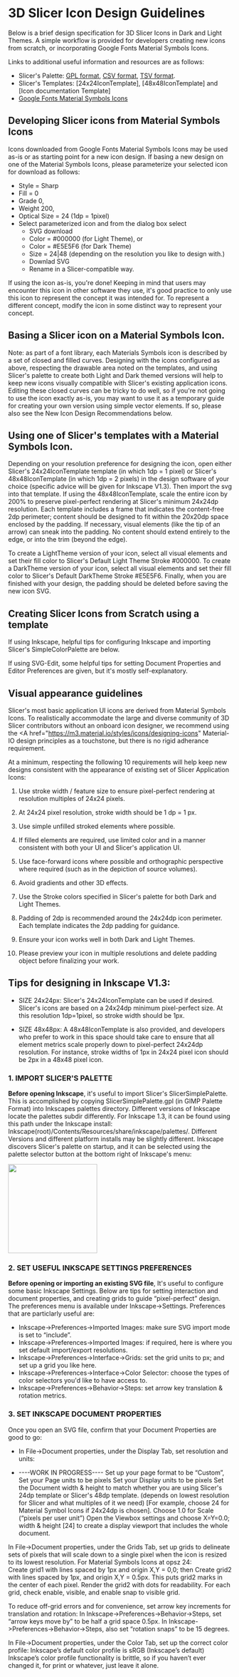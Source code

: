 
# 3D Slicer Icon Design Guidelines

Below is a brief design specification for 3D Slicer Icons in Dark and Light Themes. A simple workflow is provided for developers creating new icons from scratch, or incorporating Google Fonts Material Symbols Icons.

Links to additional useful information and resources are as follows:
* Slicer's Palette: <A href="../SlicerPalettes/SlicerSimplePalette.gpl"> GPL format</A>, <A href="../SlicerPalettes/SlicerSimplePalette.csv"> CSV format</A>, <A href="../SlicerPalettes/SlicerSimplePalette.tsv"> TSV format</A>.
* Slicer's Templates: [24x24IconTemplate], [48x48IconTemplate] and [Icon documentation Template]
* <A href="https://fonts.google.com/icons"> Google Fonts Material Symbols Icons</A>

## Developing Slicer icons from Material Symbols Icons

Icons downloaded from Google Fonts Material Symbols Icons may be used as-is or as starting point for a new icon design. If basing a new design on one of the Material Symbols Icons, please parameterize your selected icon for download as follows:

* Style = Sharp
* Fill = 0
* Grade 0,
* Weight 200,
* Optical Size = 24 (1dp = 1pixel)
* Select parameterized icon and from the dialog box select
  * SVG download
  * Color = #000000 (for Light Theme), or
  * Color = #E5E5F6 (for Dark Theme)
  * Size = 24|48 (depending on the resolution you like to design with.)
  * Downlad SVG
  * Rename in a Slicer-compatible way.
 
If using the icon as-is, you're done! Keeping in mind that users may encounter this icon in other software they use, it's good practice to only use this icon to represent the concept it was intended for. To represent a different concept, modify the icon in some distinct way to represent your concept.

## Basing a Slicer icon on a Material Symbols Icon.

Note: as part of a font library, each Materials Symbols icon is described by a set of closed and filled curves. Designing with the icons configured as above, respecting the drawable area noted on the templates, and using Slicer's palette to create both Light and Dark themed versions will help to keep new icons visually compatible with Slicer's existing application icons. Editing these closed curves can be tricky to do well, so if you're not going to use the icon exactly as-is, you may want to use it as a temporary guide for creating your own version using simple vector elements. If so, please also see the New Icon Design Recommendations below.

## Using one of Slicer's templates with a Material Symbols Icon.

Depending on your resolution preference for designing the icon, open either Slicer's 24x24IconTemplate template (in which 1dp = 1 pixel) or Slicer's 48x48IconTemplate (in which 1dp = 2 pixels) in the design software of your choice (specific advice will be given for Inkscape V1.3). Then import the svg into that template. If using the 48x48IconTemplate, scale the entire icon by 200% to preserve pixel-perfect rendering at Slicer's minimum 24x24dp resolution.  Each template includes a frame that indicates the content-free 2dp perimeter; content should be designed to fit within the 20x20dp space enclosed by the padding. If necessary, visual elements (like the tip of an arrow) can sneak into the padding. No content should extend entirely to the edge, or into the trim (beyond the edge).

To create a LightTheme version of your icon, select all visual elements and set their fill color to Slicer's Default Light Theme Stroke #000000. To create a DarkTheme version of your icon, select all visual elements and set their fill color to Slicer's Default DarkTheme Stroke #E5E5F6. Finally, when you are finished with your design, the padding should be deleted before saving the new icon SVG.

## Creating Slicer Icons from Scratch using a template

If using Inkscape, helpful tips for configuring Inkscape and importing Slicer's SimpleColorPalette are below.

If using SVG-Edit, some helpful tips for setting Document Properties and Editor Preferences are given, but it's mostly self-explanatory.

## Visual appearance guidelines

Slicer's most basic application UI icons are derived from Material Symbols Icons. To realistically accommodate the large and diverse community of 3D Slicer contributors without an onboard icon designer, we recommend using the <A href="https://m3.material.io/styles/icons/designing-icons" Material-IO design principles</A> as a touchstone, but there is no rigid adherance requirement.  

At a minimum, respecting the following 10 requirements will help keep new designs consistent with the appearance of existing set of Slicer Application Icons:

1. Use stroke width / feature size to ensure pixel-perfect rendering at resolution multiples of 24x24 pixels.
   
2. At 24x24 pixel resolution, stroke width should be 1 dp = 1 px.

3. Use simple unfilled stroked elements where possible.

4. If filled elements are required, use limited color and in a manner consistent with both your UI and Slicer's application UI.

5. Use face-forward icons where possible and orthographic perspective where required (such as in the depiction of source volumes).

6. Avoid gradients and other 3D effects.
   
7. Use the Stroke colors specified in Slicer's palette for both Dark and Light Themes.
   
8. Padding of 2dp is recommended around the 24x24dp icon perimeter. Each template indicates the 2dp padding for guidance.
   
9. Ensure your icon works well in both Dark and Light Themes.

10. Please preview your icon in multiple resolutions and delete padding object before finalizing your work.

    
## Tips for designing in Inkscape V1.3: 

* SIZE 24x24px: Slicer's 24x24IconTemplate can be used if desired. Slicer's icons are based on a 24x24dp minimum pixel-perfect size. At this resolution 1dp=1pixel, so stroke width should be 1px.

* SIZE 48x48px: A 48x48IconTemplate is also provided, and developers who prefer to work in this space should take care to ensure that all element metrics scale properly down to pixel-perfect 24x24dp resolution. For instance, stroke widths of 1px in 24x24 pixel icon should be 2px in a 48x48 pixel icon.

### 1. IMPORT SLICER'S PALETTE

**Before opening Inkscape**, it's useful to import Slicer's SlicerSimplePalette. This is accomplished by copying SlicerSimplePalette.gpl (in GIMP Palette Format) into Inkscapes palettes directory. Different versions of Inkscape locate the palettes subdir differently. For Inkscape 1.3, it can be found using this path under the Inkscape install: Inkscape(root)/Contents/Resources/share/inkscape/palettes/. Different Versions and different platform installs may be slightly different. Inkscape discovers Slicer's palette on startup, and it can be selected using the palette selector button at the bottom right of Inkscape's menu:

<img src="https://github.com/user-attachments/assets/a8bf9222-2fe5-4d08-8442-f5f545186a23" width="200">

### 2. SET USEFUL INKSCAPE SETTINGS PREFERENCES

**Before opening or importing an existing SVG file**, It's useful to configure some basic Inkscape Settings. Below are tips for setting interaction and document properties, and creating grids to guide “pixel-perfect” design. The preferences menu is available under Inkscape->Settings. Preferences that are particlarly useful are:

* Inkscape->Preferences->Imported Images: make sure SVG import mode is set to “include”.
* Inkscape->Preferences->Imported Images: if required, here is where you set default import/export resolutions.
* Inkscape->Preferences->Interface->Grids: set the grid units to px; and set up a grid you like here.
* Inkscape->Preferences->Interface->Color Selector: choose the types of color selectors you'd like to have access to.
* Inkscape->Preferences->Behavior->Steps: set arrow key translation & rotation metrics.

### 3. SET INKSCAPE DOCUMENT PROPERTIES

Once you open an SVG file, confirm that your Document Properties are good to go:

* In File->Document properties, under the Display Tab, set resolution and units:
  
* ----WORK IN PROGRESS----
Set up your page format to be “Custom”, 
Set your Page units to be pixels 
Set your Display units to be pixels 
Set the Document width & height to match whether you are using Slicer's 24dp template or Slicer's 48dp template. (depends on lowest resolution for Slicer and what multiples of it we need) [For example, choose 24 for Material Symbol Icons if 24x24dp is chosen].
Choose 1.0 for Scale (“pixels per user unit”)
Open the Viewbox settings and choose X=Y=0.0; width & height [24] to create a display viewport that includes the whole document.

In File->Document properties, under the Grids Tab, set up grids to delineate sets of pixels that will scale down to a single pixel when the icon is resized to its lowest resolution. For Material Symbols Icons at opsz 24:  
Create grid1 with lines spaced by 1px and origin X,Y = 0,0; then
Create grid2 with lines spaced by 1px, and origin X,Y = 0.5px. This puts grid2 marks in the center of each pixel. Render the grid2 with dots for readability.
For each grid, check enable, visible, and enable snap to visible grid.

To reduce off-grid errors and for convenience, set arrow key increments for translation and rotation:
In Inkscape->Preferences->Behavior->Steps, set “arrow keys move by” to be half a grid space 0.5px.
In Inkscape->Preferences->Behavior->Steps, also set “rotation snaps” to be 15 degrees.

In File->Document properties, under the Color Tab, set up the correct color profile:
Inkscape’s default color profile is sRGB (Inkscape’s default)
Inkscape’s color profile functionality is brittle, so if you haven’t ever changed it, for print or whatever, just leave it alone.




